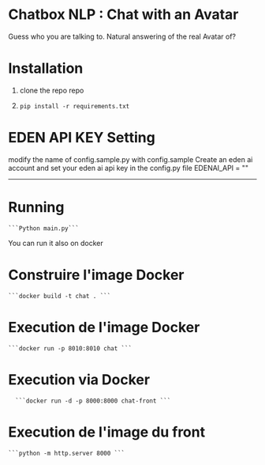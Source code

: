 # Chatbox NLP : Chat with an Avatar

Guess who you are talking to. Natural answering of the real Avatar of?

# Installation

1. clone the repo repo

2. ``` pip install -r requirements.txt ```

# EDEN API KEY Setting   

modify the name of config.sample.py with config.sample
Create an eden ai account and set your eden ai api key in the config.py file 
EDENAI_API = ""

---

# Running

	```Python main.py```
    
You can run it also on docker  
# Construire l'image Docker 
    ```docker build -t chat . ```

# Execution de l'image Docker
    ```docker run -p 8010:8010 chat ```

# Execution via Docker
      ```docker run -d -p 8000:8000 chat-front ```

# Execution de l'image du front
	```python -m http.server 8000 ```

